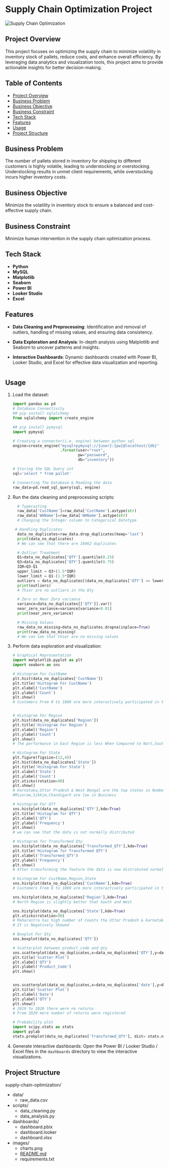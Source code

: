 # Supply Chain Optimization Project

![Supply Chain Optimization](https://media.licdn.com/dms/image/D4D12AQHUAzXJvlf-KA/article-cover_image-shrink_600_2000/0/1672033188187?e=2147483647&v=beta&t=rNMOICJQ0GG6OL4UoGYCthPvJhNaNl64DG1QSXQNYY0)

## Project Overview

This project focuses on optimizing the supply chain to minimize volatility in inventory stock of pallets, reduce costs, and enhance overall efficiency. By leveraging data analytics and visualization tools, this project aims to provide actionable insights for better decision-making.

## Table of Contents

- [Project Overview](#project-overview)
- [Business Problem](#business-problem)
- [Business Objective](#business-objective)
- [Business Constraint](#business-constraint)
- [Tech Stack](#tech-stack)
- [Features](#features)
- [Usage](#usage)
- [Project Structure](#project-structure)


## Business Problem

The number of pallets stored in inventory for shipping to different customers is highly volatile, leading to understocking or overstocking. Understocking results in unmet client requirements, while overstocking incurs higher inventory costs.

## Business Objective

Minimize the volatility in inventory stock to ensure a balanced and cost-effective supply chain.

## Business Constraint

Minimize human intervention in the supply chain optimization process.

## Tech Stack

- **Python**
- **MySQL**
- **Matplotlib**
- **Seaborn**
- **Power BI**
- **Looker Studio**
- **Excel**

## Features

- **Data Cleaning and Preprocessing**: Identification and removal of outliers, handling of missing values, and ensuring data consistency.
- **Data Exploration and Analysis**: In-depth analysis using Matplotlib and Seaborn to uncover patterns and insights.
- **Interactive Dashboards**: Dynamic dashboards created with Power BI, Looker Studio, and Excel for effective data visualization and reporting.

    ```

## Usage

1. Load the dataset:
    ```python
    import pandas as pd
    # Database Connectivity
    ## pip install sqlalchemy
    from sqlalchemy import create_engine
    
    ## pip install pymysql
    import pymysql
    
    # Creating a connector(i.e. engine) between python sql
    engine=create_engine("mysql+pymysql://{user}:{pw}@localhost/{db}"
                         .format(user="root",
                                 pw="password",
                                 db="inventory"))
    
    # Storing the SQL Query int
    sql='select * from pallet'
    
    # Connecting The Database & Reading the data
    raw_data=pd.read_sql_query(sql, engine)
    ```
2. Run the data cleaning and preprocessing scripts:
    ```python
      # Typecasting
      raw_data['CustName']=raw_data['CustName'].astype(str)
      raw_data['WHName']=raw_data['WHName'].astype(str)
      # Changing the Integer column to Categorical Datatype

     # Handling Duplicates
      data_no_duplicates=raw_data.drop_duplicates(keep='last')
      print(data_no_duplicates)
      # We can see that there are 16962 duplicates
    
      # Outlier Treatment
      Q1=data_no_duplicates['QTY'].quantile(0.25)
      Q3=data_no_duplicates['QTY'].quantile(0.75)
      IQR=Q3-Q1
      upper_limit = Q3+(1.5*IQR)
      lower_limit = Q1-(1.5*IQR)
      outliers = data_no_duplicates[(data_no_duplicates['QTY'] <= lower_limit) & (data_no_duplicates['QTY'] >= upper_limit)]
      print(outliers)
      # Thier are no outliers in the Qty

      # Zero or Near Zero variance
      variance=data_no_duplicates[['QTY']].var()
      near_zero_variance=variance[variance<0.01]
      print(near_zero_variance)

      # Missing Values
      raw_data_no_missing=data_no_duplicates.dropna(inplace=True)
      print(raw_data_no_missing)
      # We can see that thier are no missing values
    ```
3. Perform data exploration and visualization:
    ```python
   # Graphical Representation
    import matplotlib.pyplot as plt
    import seaborn as sns

    # Histogram For CustName
    plt.hist(data_no_duplicates['CustName'])
    plt.title('Histogram For CustName')
    plt.xlabel('CustName')
    plt.ylabel('Count')
    plt.show()
    # Customers From 0 to 1000 are more interactively participated in the Business

    
    # Histogram For Region
    plt.hist(data_no_duplicates['Region'])
    plt.title('Histogram For Region')
    plt.xlabel('Region')
    plt.ylabel('Count')
    plt.show()
    # The performance in East Region is less When Compared to Nort,South & West

    # Histogram For State
    plt.figure(figsize=(12,4))
    plt.hist(data_no_duplicates['State'])
    plt.title('Histogram For State')
    plt.xlabel('State')
    plt.ylabel('Count')
    plt.xticks(rotation=90)
    plt.show()
    # Karnataka,Uttar Pradesh & West Bengal are the top states in Number Of Transaction
    #Mizoram,Sikkim,Chandigarh are low in Business

    # Histogram For QTY
    sns.histplot(data_no_duplicates['QTY'],kde=True)
    plt.title('Histogram for QTY')
    plt.xlabel('QTY')
    plt.ylabel('Frequency')
    plt.show()
    # we can see that the data is not normally distributed
    
    # Histogram for Transformed Qty
    sns.histplot(data_no_duplicates['Transformed_QTY'],kde=True)
    plt.title('Histogram for Transformed QTY')
    plt.xlabel('Transformed_QTY')
    plt.ylabel('Frequency')
    plt.show()
    # After transforming the feature the data is now distributed normally.

    # Histogram For CustName,Region,State
    sns.histplot(data_no_duplicates['CustName'],kde=True)
    # Customers From 0 to 1000 are more interactively participated in the Business
    
    sns.histplot(data_no_duplicates['Region'],kde=True)
    # North Region is slightly better that South and West
    
    sns.histplot(data_no_duplicates['State'],kde=True)
    plt.xticks(rotation=90)
    # Maharastra has high number of Counts tha Uttar Pradesh & karnataka
    # It is Negatively Skewed
    
    # Boxplot For Qty 
    sns.boxplot(data_no_duplicates['QTY'])

    # Scatterplot between product_code and qty
    sns.scatterplot(data_no_duplicates,x=data_no_duplicates['QTY'],y=data_no_duplicates['Product_Code'])
    plt.title('Scatter Plot')
    plt.xlabel('QTY')
    plt.ylabel('Product_Code')
    plt.show()
    
    
    sns.scatterplot(data_no_duplicates,x=data_no_duplicates['date'],y=data_no_duplicates['QTY'])
    plt.title('Scatter Plot')
    plt.xlabel('Date')
    plt.ylabel('QTY')
    plt.show()
    # 2019 to 2020 there were no returns
    # From 2020 more number of returns were registered

    # Probability plot 
    import scipy.stats as stats
    import pylab
    stats.probplot(data_no_duplicates['Transformed_QTY'], dist= stats.norm, plot= pylab)

    ```
4. Generate interactive dashboards:
    Open the Power BI / Looker Studio / Excel files in the `dashboards` directory to view the interactive visualizations.

## Project Structure
supply-chain-optimization/
- data/
  - raw_data.csv
- scripts/
  - data_cleaning.py
  - data_analysis.py
- dashboards/
  - dashboard.pbix
  - dashboard.looker
  - dashboard.xlsx
- images/
  - charts.png
  - [README.md](https://github.com/NaveenM-10/optimization-supply-chain-management/new/main?filename=README.md)
  - requirements.txt
